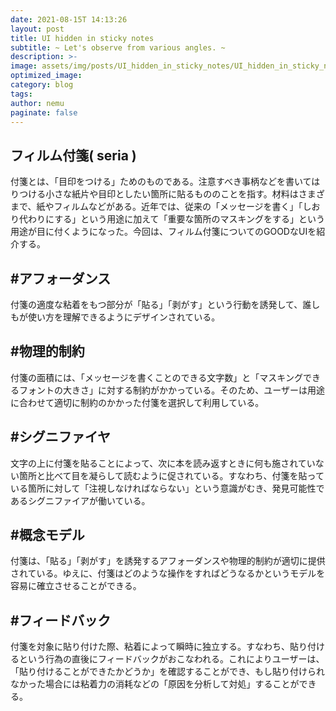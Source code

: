 ```yaml
---
date: 2021-08-15T 14:13:26
layout: post
title: UI hidden in sticky notes
subtitle: ~ Let's observe from various angles. ~
description: >-
image: assets/img/posts/UI_hidden_in_sticky_notes/UI_hidden_in_sticky_notes.png
optimized_image: 
category: blog
tags: 
author: nemu
paginate: false
---
```


## フィルム付箋( seria )

付箋とは、「目印をつける」ためのものである。注意すべき事柄などを書いてはりつける小さな紙片や目印としたい箇所に貼るもののことを指す。材料はさまざまで、紙やフィルムなどがある。近年では、従来の「メッセージを書く」「しおり代わりにする」という用途に加えて「重要な箇所のマスキングをする」という用途が目に付くようになった。今回は、フィルム付箋についてのGOODなUIを紹介する。


## #アフォーダンス

付箋の適度な粘着をもつ部分が「貼る」「剥がす」という行動を誘発して、誰しもが使い方を理解できるようにデザインされている。

## #物理的制約

付箋の面積には、「メッセージを書くことのできる文字数」と「マスキングできるフォントの大きさ」に対する制約がかかっている。そのため、ユーザーは用途に合わせて適切に制約のかかった付箋を選択して利用している。

## #シグニファイヤ

文字の上に付箋を貼ることによって、次に本を読み返すときに何も施されていない箇所と比べて目を凝らして読むように促されている。すなわち、付箋を貼っている箇所に対して「注視しなければならない」という意識がむき、発見可能性であるシグニファイアが働いている。



## #概念モデル

付箋は、「貼る」「剥がす」を誘発するアフォーダンスや物理的制約が適切に提供されている。ゆえに、付箋はどのような操作をすればどうなるかというモデルを容易に確立させることができる。

## #フィードバック

付箋を対象に貼り付けた際、粘着によって瞬時に独立する。すなわち、貼り付けるという行為の直後にフィードバックがおこなわれる。これによりユーザーは、「貼り付けることができたかどうか」を確認することができ、もし貼り付けられなかった場合には粘着力の消耗などの「原因を分析して対処」することができる。